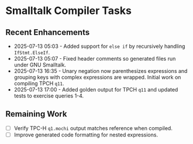 # Smalltalk Compiler Tasks

## Recent Enhancements
- 2025-07-13 05:03 - Added support for `else if` by recursively handling `IfStmt.ElseIf`.
- 2025-07-13 05:07 - Fixed header comments so generated files run under GNU Smalltalk.
- 2025-07-13 16:35 - Unary negation now parenthesizes expressions and grouping keys
  with complex expressions are wrapped. Initial work on compiling TPCH `q11`.
- 2025-07-13 17:00 - Added golden output for TPCH `q11` and updated tests to
  exercise queries 1-4.

## Remaining Work
- [ ] Verify TPC-H `q1.mochi` output matches reference when compiled.
- [ ] Improve generated code formatting for nested expressions.
